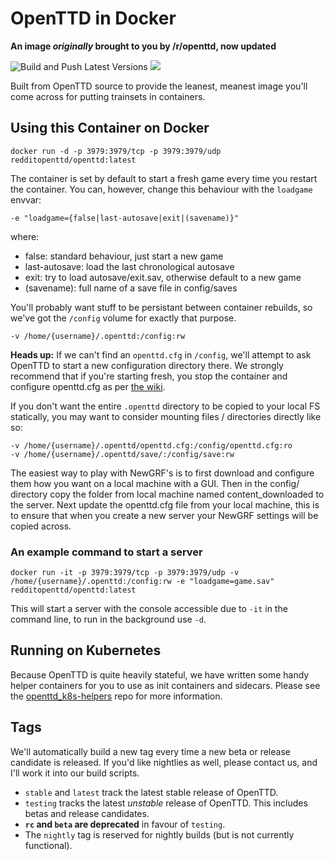 # OpenTTD in Docker
__An image *originally* brought to you by /r/openttd, now updated__

![Build and Push Latest Versions](https://github.com/ropenttd/docker_openttd/workflows/Build%20and%20Push%20Latest%20Versions/badge.svg?branch=master)
[![](https://images.microbadger.com/badges/image/redditopenttd/openttd.svg)](https://microbadger.com/images/redditopenttd/openttd "Get your own image badge on microbadger.com")

Built from OpenTTD source to provide the leanest, meanest image you'll come across for putting trainsets in containers.


## Using this Container on Docker

```
docker run -d -p 3979:3979/tcp -p 3979:3979/udp redditopenttd/openttd:latest
```

The container is set by default to start a fresh game every time you restart the container. You can, however, change this behaviour with the `loadgame` envvar:
```
-e "loadgame={false|last-autosave|exit|(savename)}"
```
where:
* false: standard behaviour, just start a new game
* last-autosave: load the last chronological autosave
* exit: try to load autosave/exit.sav, otherwise default to a new game
* (savename): full name of a save file in config/saves

You'll probably want stuff to be persistant between container rebuilds, so we've got the `/config` volume for exactly that purpose.

```
-v /home/{username}/.openttd:/config:rw
```
**Heads up:** If we can't find an `openttd.cfg` in `/config`, we'll attempt to ask OpenTTD to start a new configuration directory there. We strongly recommend that if you're starting fresh, you stop the container and configure openttd.cfg as per [the wiki](https://wiki.openttd.org/Openttd.cfg).

If you don't want the entire `.openttd` directory to be copied to your local FS statically, you may want to consider mounting files / directories directly like so:

```
-v /home/{username}/.openttd/openttd.cfg:/config/openttd.cfg:ro
-v /home/{username}/.openttd/save/:/config/save:rw
```
The easiest way to play with NewGRF's is to first download and configure them how you want on a local machine with a GUI. Then in the config/ directory copy the folder from local machine named content_downloaded to the server. Next update the openttd.cfg file from your local machine, this is to ensure that when you create a new server your NewGRF settings will be copied across.

### An example command to start a server
```
docker run -it -p 3979:3979/tcp -p 3979:3979/udp -v /home/{username}/.openttd:/config:rw -e "loadgame=game.sav" redditopenttd/openttd:latest
```
This will start a server with the console accessible due to ```-it``` in the command line, to run in the background use ```-d```.

## Running on Kubernetes

Because OpenTTD is quite heavily stateful, we have written some handy helper containers for you to use as init containers and sidecars. Please see the [openttd_k8s-helpers](https://github.com/ropenttd/openttd_k8s-helpers) repo for more information.

## Tags
We'll automatically build a new tag every time a new beta or release candidate is released. If you'd like nightlies as well, please contact us, and I'll work it into our build scripts.

* `stable` and `latest` track the latest stable release of OpenTTD.
* `testing` tracks the latest _unstable_ release of OpenTTD. This includes betas and release candidates.
* **`rc` and `beta` are deprecated** in favour of `testing`.
* The `nightly` tag is reserved for nightly builds (but is not currently functional).
